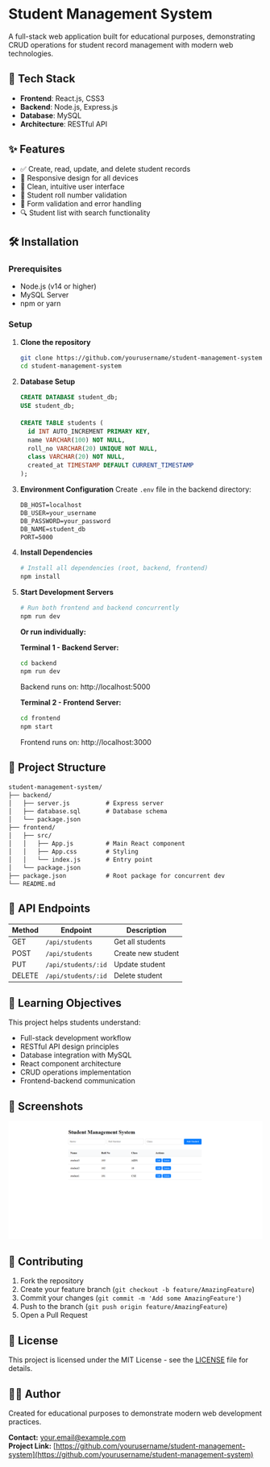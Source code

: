 # Student Management System

A full-stack web application built for educational purposes, demonstrating CRUD operations for student record management with modern web technologies.

## 🚀 Tech Stack

- **Frontend**: React.js, CSS3
- **Backend**: Node.js, Express.js
- **Database**: MySQL
- **Architecture**: RESTful API

## ✨ Features

- ✅ Create, read, update, and delete student records
- 📱 Responsive design for all devices
- 🎨 Clean, intuitive user interface
- 👤 Student roll number validation
- 📝 Form validation and error handling
- 🔍 Student list with search functionality

## 🛠️ Installation

### Prerequisites
- Node.js (v14 or higher)
- MySQL Server
- npm or yarn

### Setup

1. **Clone the repository**
   ```bash
   git clone https://github.com/yourusername/student-management-system.git
   cd student-management-system
   ```

2. **Database Setup**
   ```sql
   CREATE DATABASE student_db;
   USE student_db;
   
   CREATE TABLE students (
     id INT AUTO_INCREMENT PRIMARY KEY,
     name VARCHAR(100) NOT NULL,
     roll_no VARCHAR(20) UNIQUE NOT NULL,
     class VARCHAR(20) NOT NULL,
     created_at TIMESTAMP DEFAULT CURRENT_TIMESTAMP
   );
   ```

3. **Environment Configuration**
   Create `.env` file in the backend directory:
   ```env
   DB_HOST=localhost
   DB_USER=your_username
   DB_PASSWORD=your_password
   DB_NAME=student_db
   PORT=5000
   ```

4. **Install Dependencies**
   ```bash
   # Install all dependencies (root, backend, frontend)
   npm install
   ```

5. **Start Development Servers**
   ```bash
   # Run both frontend and backend concurrently
   npm run dev
   ```
   
   **Or run individually:**
   
   **Terminal 1 - Backend Server:**
   ```bash
   cd backend
   npm run dev
   ```
   Backend runs on: http://localhost:5000
   
   **Terminal 2 - Frontend Server:**
   ```bash
   cd frontend
   npm start
   ```
   Frontend runs on: http://localhost:3000

## 📁 Project Structure

```
student-management-system/
├── backend/
│   ├── server.js          # Express server
│   ├── database.sql       # Database schema
│   └── package.json
├── frontend/
│   ├── src/
│   │   ├── App.js         # Main React component
│   │   ├── App.css        # Styling
│   │   └── index.js       # Entry point
│   └── package.json
├── package.json           # Root package for concurrent dev
└── README.md
```

## 🔌 API Endpoints

| Method | Endpoint | Description |
|--------|----------|-------------|
| GET | `/api/students` | Get all students |
| POST | `/api/students` | Create new student |
| PUT | `/api/students/:id` | Update student |
| DELETE | `/api/students/:id` | Delete student |

## 🎯 Learning Objectives

This project helps students understand:
- Full-stack development workflow
- RESTful API design principles
- Database integration with MySQL
- React component architecture
- CRUD operations implementation
- Frontend-backend communication

## 📸 Screenshots
![Student Management Dashboard](screenshots/dashboard.png)

## 🤝 Contributing

1. Fork the repository
2. Create your feature branch (`git checkout -b feature/AmazingFeature`)
3. Commit your changes (`git commit -m 'Add some AmazingFeature'`)
4. Push to the branch (`git push origin feature/AmazingFeature`)
5. Open a Pull Request

## 📝 License

This project is licensed under the MIT License - see the [LICENSE](LICENSE) file for details.

## 👨‍💻 Author

Created for educational purposes to demonstrate modern web development practices.

**Contact:** your.email@example.com  
**Project Link:** [https://github.com/yourusername/student-management-system](https://github.com/yourusername/student-management-system)